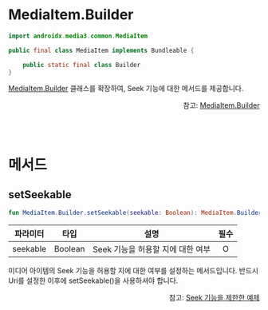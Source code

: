 # MediaItem.Builder

```kotlin
import androidx.media3.common.MediaItem
```
```java
public final class MediaItem implements Bundleable {

    public static final class Builder
}
```

[MediaItem.Builder](https://developer.android.com/reference/androidx/media3/common/MediaItem.Builder) 클래스를 확장하여, Seek 기능에 대한 메서드를 제공합니다.

<div align="right">
참고: <a href="https://developer.android.com/reference/androidx/media3/common/MediaItem.Builder">MediaItem.Builder</a>
</div>

<br><br>
# 메서드

## setSeekable

```kotlin
fun MediaItem.Builder.setSeekable(seekable: Boolean): MediaItem.Builder
```

|파라미터|타입|설명|필수|
|:--:|:--:|:--:|:--:|
|seekable|Boolean|Seek 기능을 허용할 지에 대한 여부|O|

미디어 아이템의 Seek 기능을 허용할 지에 대한 여부를 설정하는 메서드입니다. 반드시 Uri를 설정한 이후에 setSeekable()을 사용하셔야 합니다.

<div align="right">
참고: <a href="../../how-to-use/home.md#seek-기능을-제한한-예제">Seek 기능을 제한한 예제</a>
</div>
